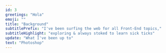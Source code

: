 ```yaml
---
id: 3
greetings: "Hola"
emoji: ""
title: "Background"
subtitlePrefix: "I've been surfing the web for all Front-End topics,"
subtitleHighlight: "exploring & always stoked to learn sick ticks"
update: "What I've been up to"
text: "Photoshop"
---
```

